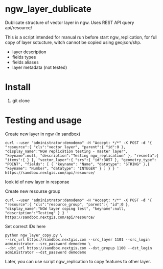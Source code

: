 # ngw_layer_dublicate

Dublicate structure of vector layer in ngw. Uses REST API query api/resource/

This is a script intended for manual run before start ngw_replication, for full copy of layer sctucture, witch cannot be copied using geojson/shp.

* layer description
* fields types
* fields aliases
* layer metadata (not tested)

# Install

1. git clone

# Testing and usage

Create new layer in ngw (in sandbox)

```
curl --user "administrator:demodemo" -H "Accept: */*" -X POST -d '{ "resource":{ "cls":"vector_layer", "parent":{ "id":0 }, "display_name":"NGW replication testing - master layer", "keyname":null, "description":"Testing ngw_replication" }, "resmeta":{ "items":{ } }, "vector_layer":{ "srs":{ "id":3857 }, "geometry_type": "POINT", "fields": [ { "keyname": "Name", "datatype": "STRING" },{ "keyname": "Number", "datatype": "INTEGER" } ] } } ' https://sandbox.nextgis.com/api/resource/
```
look id of new layer in response

Create new resourse group
```
curl --user "administrator:demodemo" -H "Accept: */*" -X POST -d '{ "resource":{ "cls":"resource_group", "parent":{ "id":0 }, "display_name":"NGW layer coping test", "keyname":null, "description":"Testing" } } ' https://sandbox.nextgis.com/api/resource/

```

Set correct IDs here
```
python ngw_layer_copy.py \
--src_url https://sandbox.nextgis.com --src_layer 1101 --src_login administrator --src_password demodemo \
--dst_url https://sandbox.nextgis.com --dst_gropup 1100 --dst_login administrator --dst_password demodemo
```

Later, you can use script ngw_replication to copy features to other layer.
